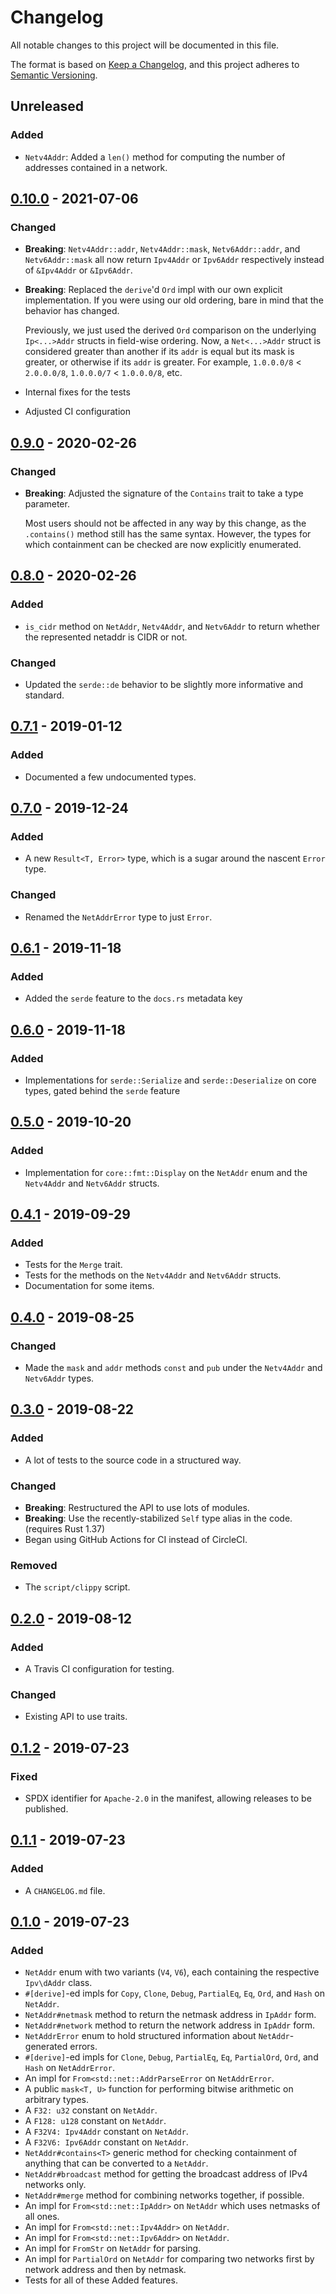 # Changelog

All notable changes to this project will be documented in this file.

The format is based on [Keep a Changelog](https://keepachangelog.com/en/1.0.0/),
and this project adheres to [Semantic Versioning](https://semver.org/spec/v2.0.0.html).

<!-- Types of changes: Added, Changed, Deprecated, Removed, Fixed, Security -->

## Unreleased

### Added

- `Netv4Addr`: Added a `len()` method for computing the number of addresses contained in a network.

## [0.10.0] - 2021-07-06

### Changed

- **Breaking**: `Netv4Addr::addr`, `Netv4Addr::mask`, `Netv6Addr::addr`, and `Netv6Addr::mask` all now return `Ipv4Addr` or `Ipv6Addr` respectively instead of `&Ipv4Addr` or `&Ipv6Addr`.

- **Breaking**: Replaced the `derive`'d `Ord` impl with our own explicit implementation.
  If you were using our old ordering, bare in mind that the behavior has changed.

  Previously, we just used the derived `Ord` comparison on the underlying `Ip<...>Addr` structs in field-wise ordering.
  Now, a `Net<...>Addr` struct is considered greater than another if its `addr` is equal but its mask is greater, or otherwise if its `addr` is greater.
  For example, `1.0.0.0/8` < `2.0.0.0/8`, `1.0.0.0/7` < `1.0.0.0/8`, etc.

- Internal fixes for the tests
- Adjusted CI configuration

## [0.9.0] - 2020-02-26

### Changed

- **Breaking**: Adjusted the signature of the `Contains` trait to take a type parameter.

  Most users should not be affected in any way by this change, as the `.contains()` method still has the same syntax.
  However, the types for which containment can be checked are now explicitly enumerated.

## [0.8.0] - 2020-02-26

### Added

- `is_cidr` method on `NetAddr`, `Netv4Addr`, and `Netv6Addr` to return whether the represented netaddr is CIDR or not.

### Changed

- Updated the `serde::de` behavior to be slightly more informative and standard.

## [0.7.1] - 2019-01-12

### Added

- Documented a few undocumented types.

## [0.7.0] - 2019-12-24

### Added

- A new `Result<T, Error>` type, which is a sugar around the nascent `Error` type.

### Changed

- Renamed the `NetAddrError` type to just `Error`.

## [0.6.1] - 2019-11-18

### Added

- Added the `serde` feature to the `docs.rs` metadata key

## [0.6.0] - 2019-11-18

### Added

- Implementations for `serde::Serialize` and `serde::Deserialize` on core types, gated behind the `serde` feature

## [0.5.0] - 2019-10-20

### Added

- Implementation for `core::fmt::Display` on the `NetAddr` enum and the `Netv4Addr` and `Netv6Addr` structs.

## [0.4.1] - 2019-09-29

### Added

- Tests for the `Merge` trait.
- Tests for the methods on the `Netv4Addr` and `Netv6Addr` structs.
- Documentation for some items.

## [0.4.0] - 2019-08-25

### Changed

- Made the `mask` and `addr` methods `const` and `pub` under the `Netv4Addr` and `Netv6Addr` types.

## [0.3.0] - 2019-08-22

### Added

- A lot of tests to the source code in a structured way.

### Changed

- **Breaking**: Restructured the API to use lots of modules.
- **Breaking**: Use the recently-stabilized `Self` type alias in the code. (requires Rust 1.37)
- Began using GitHub Actions for CI instead of CircleCI.

### Removed

- The `script/clippy` script.

## [0.2.0] - 2019-08-12

### Added

- A Travis CI configuration for testing.

### Changed

- Existing API to use traits.

## [0.1.2] - 2019-07-23

### Fixed

- SPDX identifier for `Apache-2.0` in the manifest, allowing releases to be published.

## [0.1.1] - 2019-07-23

### Added

- A `CHANGELOG.md` file.

## [0.1.0] - 2019-07-23

### Added

- `NetAddr` enum with two variants (`V4`, `V6`), each containing the respective `Ipv\dAddr` class.
- `#[derive]`-ed impls for `Copy`, `Clone`, `Debug`, `PartialEq`, `Eq`, `Ord`, and `Hash` on `NetAddr`.
- `NetAddr#netmask` method to return the netmask address in `IpAddr` form.
- `NetAddr#network` method to return the network address in `IpAddr` form.
- `NetAddrError` enum to hold structured information about `NetAddr`-generated errors.
- `#[derive]`-ed impls for `Clone`, `Debug`, `PartialEq`, `Eq`, `PartialOrd`, `Ord`, and `Hash` on `NetAddrError`.
- An impl for `From<std::net::AddrParseError` on `NetAddrError`.
- A public `mask<T, U>` function for performing bitwise arithmetic on arbitrary types.
- A `F32: u32` constant on `NetAddr`.
- A `F128: u128` constant on `NetAddr`.
- A `F32V4: Ipv4Addr` constant on `NetAddr`.
- A `F32V6: Ipv6Addr` constant on `NetAddr`.
- `NetAddr#contains<T>` generic method for checking containment of anything that can be converted to a `NetAddr`.
- `NetAddr#broadcast` method for getting the broadcast address of IPv4 networks only.
- `NetAddr#merge` method for combining networks together, if possible.
- An impl for `From<std::net::IpAddr>` on `NetAddr` which uses netmasks of all ones.
- An impl for `From<std::net::Ipv4Addr>` on `NetAddr`.
- An impl for `From<std::net::Ipv6Addr>` on `NetAddr`.
- An impl for `FromStr` on `NetAddr` for parsing.
- An impl for `PartialOrd` on `NetAddr` for comparing two networks first by network address and then by netmask.
- Tests for all of these Added features.

[0.10.0]: https://github.com/rye/rust-netaddr2/releases/tag/v0.10.0
[0.9.0]: https://github.com/rye/rust-netaddr2/releases/tag/v0.9.0
[0.8.0]: https://github.com/rye/rust-netaddr2/releases/tag/v0.8.0
[0.7.1]: https://github.com/rye/rust-netaddr2/releases/tag/v0.7.1
[0.7.0]: https://github.com/rye/rust-netaddr2/releases/tag/v0.7.0
[0.6.1]: https://github.com/rye/rust-netaddr2/releases/tag/v0.6.1
[0.6.0]: https://github.com/rye/rust-netaddr2/releases/tag/v0.6.0
[0.5.0]: https://github.com/rye/rust-netaddr2/releases/tag/v0.5.0
[0.4.1]: https://github.com/rye/rust-netaddr2/releases/tag/v0.4.1
[0.4.0]: https://github.com/rye/rust-netaddr2/releases/tag/v0.4.0
[0.3.0]: https://github.com/rye/rust-netaddr2/releases/tag/v0.3.0
[0.2.0]: https://github.com/rye/rust-netaddr2/releases/tag/v0.2.0
[0.1.2]: https://github.com/rye/rust-netaddr2/releases/tag/v0.1.2
[0.1.1]: https://github.com/rye/rust-netaddr2/releases/tag/v0.1.1
[0.1.0]: https://github.com/rye/rust-netaddr2/releases/tag/v0.1.0

